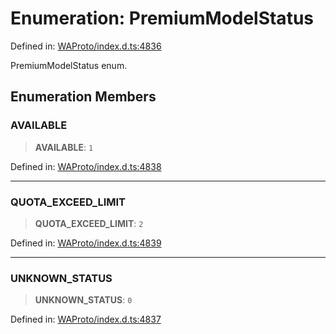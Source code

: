 # Enumeration: PremiumModelStatus

Defined in: [WAProto/index.d.ts:4836](https://github.com/Fokusdotid/Baileys/blob/6a8e2076fa4119b2d5152250d579a4fbed394533/WAProto/index.d.ts#L4836)

PremiumModelStatus enum.

## Enumeration Members

### AVAILABLE

> **AVAILABLE**: `1`

Defined in: [WAProto/index.d.ts:4838](https://github.com/Fokusdotid/Baileys/blob/6a8e2076fa4119b2d5152250d579a4fbed394533/WAProto/index.d.ts#L4838)

***

### QUOTA\_EXCEED\_LIMIT

> **QUOTA\_EXCEED\_LIMIT**: `2`

Defined in: [WAProto/index.d.ts:4839](https://github.com/Fokusdotid/Baileys/blob/6a8e2076fa4119b2d5152250d579a4fbed394533/WAProto/index.d.ts#L4839)

***

### UNKNOWN\_STATUS

> **UNKNOWN\_STATUS**: `0`

Defined in: [WAProto/index.d.ts:4837](https://github.com/Fokusdotid/Baileys/blob/6a8e2076fa4119b2d5152250d579a4fbed394533/WAProto/index.d.ts#L4837)
